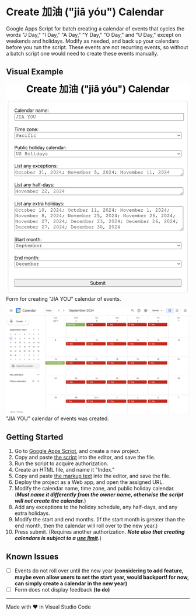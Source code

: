 # Create 加油 ("jiā yóu") Calendar

Google Apps Script for batch creating a calendar of events that cycles the words "J Day," "I Day," "A Day," "Y Day," "O Day," and "U Day," except on weekends and holidays. Modify as needed, and back up your calendars before you run the script. These events are not recurring events, so without a batch script one would need to create these events manually.

## Visual Example

<img src="screenshots/calendarForm.png" alt="screenshot of calendar form" width="800"><br>Form for creating "JIA YOU" calendar of events.

<img src="screenshots/calendar.png" alt="screenshot of calendar" width="800"><br>"JIA YOU" calendar of events was created.

## Getting Started

1. Go to [Google Apps Script](https://script.google.com/), and create a new project.
2. Copy and paste [the script](./Code.gs) into the editor, and save the file.
3. Run the script to acquire authorization.
4. Create an HTML file, and name it "Index."
5. Copy and paste [the markup text](./Index.html) into the editor, and save the file.
6. Deploy the project as a Web app, and open the assigned URL.
7. Modify the calendar name, time zone, and public holiday calendar. (***Must name it differently from the owner name, otherwise the script will not create the calendar.***)
8. Add any exceptions to the holiday schedule, any half-days, and any extra holidays.
9. Modify the start and end months. (If the start month is greater than the end month, then the calendar will roll over to the new year.)
10. Press submit. (Requires another authorization. ***Note also that creating calendars is subject to a [use limit](https://support.google.com/a/answer/2905486?hl=en).***)

## Known Issues

- [ ] Events do not roll over until the new year **(considering to add feature, maybe even allow users to set the start year, would backport! for now, can simply create a calendar in the new year)**
- [ ] Form does not display feedback **(to do)**

<hr>
Made with &heartsuit; in Visual Studio Code